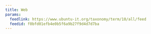 ```yaml
---
title: Web
params:
  feedlink: https://www.ubuntu-it.org/taxonomy/term/10/all/feed
  feedid: f0bfd01efb4e0b5f6a9b27f9d4d7d7ba
---
```

